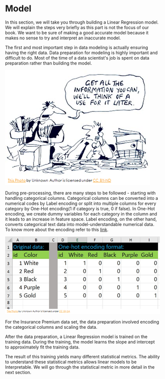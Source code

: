 # Model

In this section, we will take you through building a Linear Regression model. We will explain the steps very briefly as this part is not the focus of our book. We want to be sure of making a good accurate model because it makes no sense to try and interpret an inaccurate model.

The first and most important step in data modeling is actually ensuring having the right data. Data preparation for modeling is highly important and difficult to do. Most of the time of a data scientist's job is spent on data preparation rather than building the model.

![](../../.gitbook/assets/image%20%2892%29%20%281%29.png)

During pre-processing, there are many steps to be followed - starting with handling categorical columns. Categorical columns can be converted into a numerical codes by Label encoding or split into multiple columns for every category by One-Hot encoding\(1 if category is true, 0 if false\). In One-Hot encoding, we create dummy variables for each category in the column and it leads to an increase in feature space. Label encoding, on the other hand, converts categorical text data into model-understandable numerical data. To know more about the encoding refer to this [link](https://towardsdatascience.com/understanding-feature-engineering-part-2-categorical-data-f54324193e63). 

![](../../.gitbook/assets/image%20%2897%29.png)

For the Insurance Premium data set, the data preparation involved encoding the categorical columns and scaling the data.

After the data preparation, a Linear Regression model is trained on the training data. During the training, the model learns the slope and intercept to approximately fit the training data.

The result of this training yields many different statistical metrics. The ability to understand these statistical metrics allows linear models to be Interpretable. We will go through the statistical metric in more detail in the next section. 

